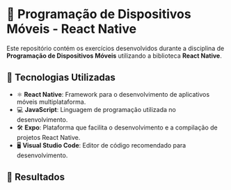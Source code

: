 # 📱 Programação de Dispositivos Móveis - React Native

Este repositório contém os exercícios desenvolvidos durante a disciplina de **Programação de Dispositivos Móveis** utilizando a biblioteca **React Native**.

## 🚀 Tecnologias Utilizadas

- ⚛️ **React Native**: Framework para o desenvolvimento de aplicativos móveis multiplataforma.
- 💻 **JavaScript**: Linguagem de programação utilizada no desenvolvimento.
- 🛠️ **Expo**: Plataforma que facilita o desenvolvimento e a compilação de projetos React Native.
- 🖥️ **Visual Studio Code**: Editor de código recomendado para desenvolvimento.

## 🎉 Resultados

<div align="center">
  
</div>

